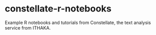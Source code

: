 # constellate-r-notebooks
Example R notebooks and tutorials from Constellate, the text analysis service from ITHAKA.
